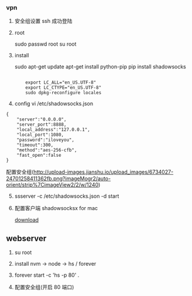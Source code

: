 ### vpn

1. 安全组设置  ssh 成功登陆

2. root

	sudo passwd root
	su root

3. install

	sudo apt-get update
	apt-get install python-pip
	pip install shadowsocks

	``` if  locale error:

		export LC_ALL="en_US.UTF-8"
		export LC_CTYPE="en_US.UTF-8"
		sudo dpkg-reconfigure locales

	```

4. config  vi /etc/shadowsocks.json

```
{
    "server":"0.0.0.0",
    "server_port":8888,
    "local_address":"127.0.0.1",
    "local_port":1080,
    "password":"iloveyou",
    "timeout":300,
    "method":"aes-256-cfb",
    "fast_open":false
}
```

配置安全组(http://upload-images.jianshu.io/upload_images/6734027-24701258411362fb.png?imageMogr2/auto-orient/strip%7CimageView2/2/w/1240)

5. ssserver -c /etc/shadowsocks.json -d start

6. 配置客户端 shadowsocksx for mac

    [download](https://github.com/shadowsocks/shadowsocks-iOS/releases)


## webserver

1. su root

2. install nvm -> node -> hs / forever

3. forever start -c 'hs -p 80' .

4. 配置安全组(开启 80 端口)

